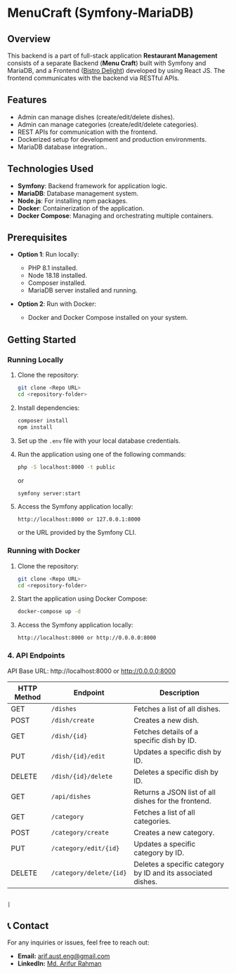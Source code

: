 # MenuCraft (Symfony-MariaDB)

## Overview

This backend is a part of full-stack application **Restaurant Management** consists of a separate Backend (**Menu Craft**) built with Symfony and MariaDB, and a Frontend ([Bistro Delight](https://github.com/Engarif3/Bistro_delight_aws)) developed by using React JS. The frontend communicates with the backend via RESTful APIs.

## Features

- Admin can manage dishes (create/edit/delete dishes).
- Admin can manage categories (create/edit/delete categories).
- REST APIs for communication with the frontend.
- Dockerized setup for development and production environments.
- MariaDB database integration..

## Technologies Used

- **Symfony**: Backend framework for application logic.
- **MariaDB**: Database management system.
- **Node.js**: For installing npm packages.
- **Docker**: Containerization of the application.
- **Docker Compose**: Managing and orchestrating multiple containers.
<!-- - **Frontend**: [Front-end repository](https://github.com/Engarif3/Bistro-delight) -->

## Prerequisites

- **Option 1**: Run locally:

  - PHP 8.1 installed.
  - Node 18.18 installed.
  - Composer installed.
  - MariaDB server installed and running.

- **Option 2**: Run with Docker:
  - Docker and Docker Compose installed on your system.

## Getting Started

### Running Locally

1. Clone the repository:

   ```bash
   git clone <Repo URL>
   cd <repository-folder>
   ```

2. Install dependencies:

   ```bash
   composer install
   npm install
   ```

3. Set up the `.env` file with your local database credentials.

4. Run the application using one of the following commands:

   ```bash
   php -S localhost:8000 -t public
   ```

   or

   ```bash
   symfony server:start
   ```

5. Access the Symfony application locally:
   ```
   http://localhost:8000 or 127.0.0.1:8000
   ```
   or the URL provided by the Symfony CLI.

### Running with Docker

1. Clone the repository:

   ```bash
   git clone <Repo URL>
   cd <repository-folder>
   ```

2. Start the application using Docker Compose:

   ```bash
   docker-compose up -d
   ```

3. Access the Symfony application locally:
   ```
   http://localhost:8000 or http://0.0.0.0:8000
   ```

### 4. API Endpoints

API Base URL: http://localhost:8000 or http://0.0.0.0:8000

| HTTP Method | Endpoint                | Description                                                  |
| ----------- | ----------------------- | ------------------------------------------------------------ |
| GET         | `/dishes`               | Fetches a list of all dishes.                                |
| POST        | `/dish/create`          | Creates a new dish.                                          |
| GET         | `/dish/{id}`            | Fetches details of a specific dish by ID.                    |
| PUT         | `/dish/{id}/edit`       | Updates a specific dish by ID.                               |
| DELETE      | `/dish/{id}/delete`     | Deletes a specific dish by ID.                               |
| GET         | `/api/dishes`           | Returns a JSON list of all dishes for the frontend.          |
| GET         | `/category`             | Fetches a list of all categories.                            |
| POST        | `/category/create`      | Creates a new category.                                      |
| PUT         | `/category/edit/{id}`   | Updates a specific category by ID.                           |
| DELETE      | `/category/delete/{id}` | Deletes a specific category by ID and its associated dishes. |

                                                                                 |

## 📞 Contact

For any inquiries or issues, feel free to reach out:

- **Email:** [arif.aust.eng@gmail.com](mailto:arif.aust.eng@gmail.com)
- **LinkedIn:** [Md. Arifur Rahman](https://www.linkedin.com/in/engarif3/)
